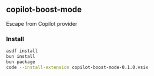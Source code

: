 ## copilot-boost-mode

Escape from Copilot provider

### Install

```sh
asdf install
bun install
bun package
code --install-extension copilot-boost-mode-0.1.0.vsix 
```

